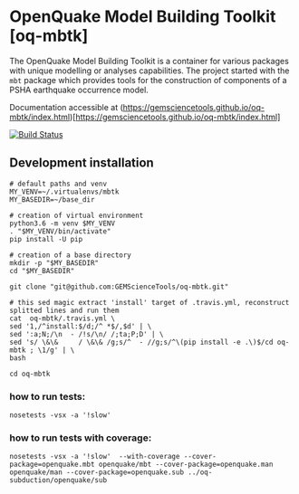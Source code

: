 # OpenQuake Model Building Toolkit [oq-mbtk]
The OpenQuake Model Building Toolkit is a container for various packages with unique modelling or analyses capabilities. The project started with the `mbt` package which provides tools for the construction of components of a PSHA earthquake occurrence model. 

Documentation accessible at (https://gemsciencetools.github.io/oq-mbtk/index.html)[https://gemsciencetools.github.io/oq-mbtk/index.html]

[![Build Status](https://travis-ci.org/GEMScienceTools/oq-mbtk.svg?branch=master)](https://travis-ci.org/GEMScienceTools/oq-mbtk)

## Development installation
```
# default paths and venv
MY_VENV=~/.virtualenvs/mbtk
MY_BASEDIR=~/base_dir

# creation of virtual environment
python3.6 -m venv $MY_VENV
. "$MY_VENV/bin/activate"
pip install -U pip

# creation of a base directory
mkdir -p "$MY_BASEDIR"
cd "$MY_BASEDIR"

git clone "git@github.com:GEMScienceTools/oq-mbtk.git"

# this sed magic extract 'install' target of .travis.yml, reconstruct splitted lines and run them
cat  oq-mbtk/.travis.yml \
sed '1,/^install:$/d;/^ *$/,$d' | \
sed ':a;N;/\n  - /!s/\n/ /;ta;P;D' | \
sed 's/ \&\&     / \&\& /g;s/^  - //g;s/^\(pip install -e .\)$/cd oq-mbtk ; \1/g' | \
bash

cd oq-mbtk
```

### how to run tests:
```
nosetests -vsx -a '!slow'
```

### how to run tests with coverage:
```
nosetests -vsx -a '!slow'  --with-coverage --cover-package=openquake.mbt openquake/mbt --cover-package=openquake.man openquake/man --cover-package=openquake.sub ../oq-subduction/openquake/sub
```
